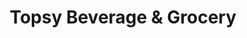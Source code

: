 ---
title: "Topsy Beverage & Grocery"
url: /georgetown/topsy-beverage-und-grocery/
shop: Lebensmittel
---